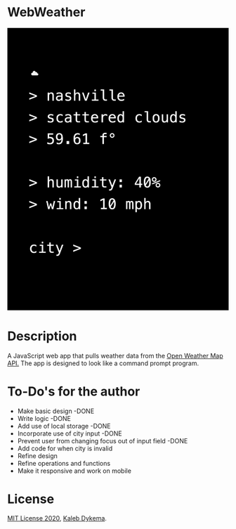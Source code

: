 # WebWeather

![webcalc_screenshot](https://github.com/KalebDykema/WebWeather/blob/master/WebWeather.png)

# Description

A JavaScript web app that pulls weather data from the [Open Weather Map API.](https://openweathermap.org/api) The app is designed to look like a command prompt program.

# To-Do's for the author

- Make basic design -DONE
- Write logic -DONE
- Add use of local storage -DONE
- Incorporate use of city input -DONE
- Prevent user from changing focus out of input field -DONE
- Add code for when city is invalid
- Refine design
- Refine operations and functions
- Make it responsive and work on mobile

# License

[MIT License 2020](https://mit-license.org), [Kaleb Dykema](https://github.com/KalebDykemal).